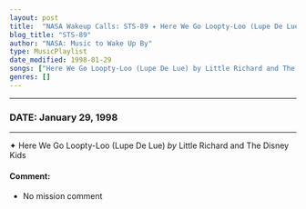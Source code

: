 ```yaml
---
layout: post
title:  "NASA Wakeup Calls: STS-89 ✦ Here We Go Loopty-Loo (Lupe De Lue) by Little Richard and The Disney Kids ✧ January 29, 1998"
blog_title: "STS-89"
author: "NASA: Music to Wake Up By"
type: MusicPlaylist
date_modified: 1998-01-29
songs: ["Here We Go Loopty-Loo (Lupe De Lue) by Little Richard and The Disney Kids"]
genres: []
---
```


----
### DATE: January 29, 1998
----
✦ Here We Go Loopty-Loo (Lupe De Lue) *by* Little Richard and The Disney Kids  

#### Comment:
* No mission comment



<br/>
<center>
	<a target="_blank"
	   href="https://twitter.com/intent/tweet?hashtags=Space,NASA,Playlist,NASAWakeupCalls,SpaceProgram&text=🚀 {{ page.author}}, {{ page.title }}. {{ site.url }}{{ page.url }}&via=nasawakeupcalls"><i class="fab fa-twitter" title="Tweet this page" alt="Tweet this page" style="font-size: 1.3em;"></i></a>
	&nbsp; 	<i class="fas fa-user-astronaut" style="font-size: 1.5em;"></i> &nbsp;
    <a id="custom_amazon_link"
       type="amzn" search="#"
       category="popular music">
    <i class="fab fa-amazon" style="font-size: 1.3em;"></i></a>
</center>

<!-- Randomly resolve an individual entry from a song array -->
<script src="/assets/javascript/seedrandom.min.js"></script>
<script>
  var wake_me_up = ["Here We Go Loopty-Loo (Lupe De Lue) by Little Richard and The Disney Kids"];
  var prng = new Math.seedrandom();
  function randomSong() {
    song = wake_me_up[Math.floor(Math.random() * wake_me_up.length)];
    var amazon_link = document.getElementById("custom_amazon_link");
    amazon_link.setAttribute("search", song);
  }
  window.onload = randomSong();
</script>
